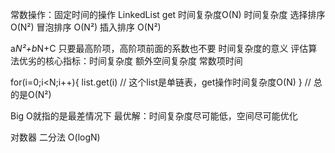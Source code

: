 常数操作：固定时间的操作
LinkedList get 时间复杂度O(N)
时间复杂度
选择排序 O(N²)
冒泡排序 O(N²)
插入排序 O(N²)

a*N²+b*N+C 只要最高阶项，高阶项前面的系数也不要
时间复杂度的意义
评估算法优劣的核心指标：时间复杂度 额外空间复杂度 常数项时间

for(i=0;i<N;i++){
    list.get(i) // 这个list是单链表，get操作时间复杂度O(N) 
}
// 总的是O(N²)

Big O就指的是最差情况下
最优解：时间复杂度尽可能低，空间尽可能优化

对数器
二分法 O(logN)